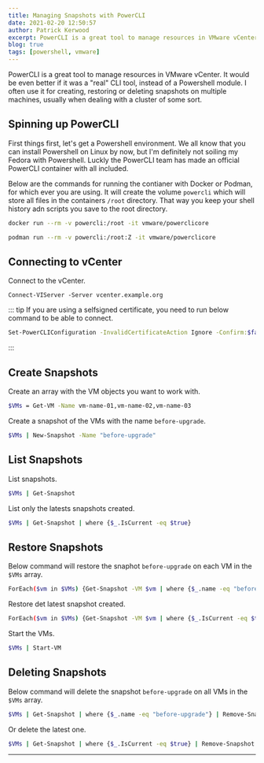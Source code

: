 ```yaml
---
title: Managing Snapshots with PowerCLI
date: 2021-02-20 12:50:57
author: Patrick Kerwood
excerpt: PowerCLI is a great tool to manage resources in VMware vCenter. It would be even better if it was a "real" CLI tool, instead of a Powershell module. I often use it for creating, restoring or deleting snapshots on multiple machines, usually when dealing with a cluster of some sort.
blog: true
tags: [powershell, vmware]
---
```

PowerCLI is a great tool to manage resources in VMware vCenter. It would be even better if it was a "real" CLI tool, instead of a Powershell module. I often use it for creating, restoring or deleting snapshots on multiple machines, usually when dealing with a cluster of some sort.

## Spinning up  PowerCLI
First things first, let's get a Powershell environment. We all know that you can install Powershell on Linux by now, but I'm definitely not soiling my Fedora with Powershell. Luckly the PowerCLI team has made an official PowerCLI container with all included. 

Below are the commands for running the contianer with Docker or Podman, for which ever you are using. It will create the volume `powercli` which will store all files in the containers `/root` directory. That way you keep your shell history adn scripts you save to the root directory. 
```sh
docker run --rm -v powercli:/root -it vmware/powerclicore
```

```sh
podman run --rm -v powercli:/root:Z -it vmware/powerclicore
```
## Connecting to vCenter

Connect to the vCenter.
```
Connect-VIServer -Server vcenter.example.org 
```

::: tip
If you are using a selfsigned certificate, you need to run below command to be able to connect.
```sh
Set-PowerCLIConfiguration -InvalidCertificateAction Ignore -Confirm:$false
```
:::

## Create Snapshots
Create an array with the VM objects you want to work with.
```sh
$VMs = Get-VM -Name vm-name-01,vm-name-02,vm-name-03
```

Create a snapshot of the VMs with the name `before-upgrade`.
```sh
$VMs | New-Snapshot -Name "before-upgrade"
```

## List Snapshots

List snapshots.
```sh
$VMs | Get-Snapshot
```

List only the latests snapshots created. 
```sh
$VMs | Get-Snapshot | where {$_.IsCurrent -eq $true} 
```

## Restore Snapshots

Below command will restore the snaphot `before-upgrade` on each VM in the `$VMs` array. 
```sh
ForEach($vm in $VMs) {Get-Snapshot -VM $vm | where {$_.name -eq "before-upgrade"} | Foreach-Object { Set-VM -VM $vm -SnapShot $_ }}
```

Restore det latest snapshot created.
```sh
ForEach($vm in $VMs) {Get-Snapshot -VM $vm | where {$_.IsCurrent -eq $true} | Foreach-Object { Set-VM -VM $vm -SnapShot $_ -Confirm:$false}}
```
Start the VMs.
```sh
$VMs | Start-VM
```

## Deleting Snapshots

Below command will delete the snapshot `before-upgrade` on all VMs in the `$VMs` array. 
```sh
$VMs | Get-Snapshot | where {$_.name -eq "before-upgrade"} | Remove-Snapshot   
```

Or delete the latest one.
```sh
$VMs | Get-Snapshot | where {$_.IsCurrent -eq $true} | Remove-Snapshot   
```
---
